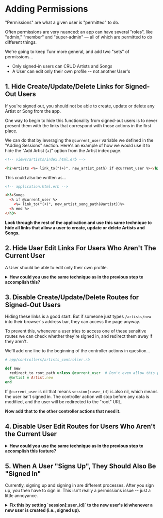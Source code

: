 # Adding Permissions

"Permissions" are what a given user is "permitted" to do.

Often permissions are very nuanced: an app can have several "roles", like "admin," "member" and "super-admin" — all of which are permitted to do different things.

We're going to keep Tunr more general, and add two "sets" of permissions...
- Only signed-in users can CRUD Artists and Songs
- A User can edit only their own profile -- not another User's

## 1. Hide Create/Update/Delete Links for Signed-Out Users

If you're signed out, you should not be able to create, update or delete any Artist or Song from the app.

One way to begin to hide this functionality from signed-out users is to never present them with the links that correspond with those actions in the first place.

We can do that by leveraging the `@current_user` variable we defined in the "Adding Sessions" section. Here's an example of how we would use it to hide the "Add Artist (+)" option from the Artist index page.

```html
<!-- views/artists/index.html.erb -->

<h2>Artists <%= link_to("(+)", new_artist_path) if @current_user %></h2>
```

This could also be written as...

```html
<!-- application.html.erb -->

<h3>Songs
  <% if @current_user %>
    <%= link_to("(+)", new_artist_song_path(@artist))%>
  <% end %>
</h3>
```

**Look through the rest of the application and use this same technique to hide all links that allow a user to create, update or delete Artists and Songs.**

## 2. Hide User Edit Links For Users Who Aren't The Current User

A User should be able to edit only their own profile.

<details>
  <summary><strong>How could you use the same technique as in the previous step to accomplish this?</strong></summary>

  ```html
  <!-- app/views/users/show.html.erb -->

  <h2><%= @user.username %> <%= link_to("(edit)", edit_user_path(@user)) if @current_user == @user %></h2>
  ```

  or...

  ```html
  <!-- app/views/users/show.html.erb -->

  <h2>
    <% if @current_user == @user %>
      <%= @user.username %> <%= link_to("(edit)", edit_user_path(@user))%>
    <% end %>
  </h2>
  ```

</details>

## 3. Disable Create/Update/Delete Routes for Signed-Out Users

Hiding these links is a good start. But if someone just types `/artists/new` into their browser's address bar, they can access the page anyway.

To prevent this, whenever a user tries to access one of these sensitive routes we can check whether they're signed in, and redirect them away if they aren't.

We'll add one line to the beginning of the controller actions in question...

```rb
# app/controllers/artists_controller.rb

def new
  redirect_to root_path unless @current_user  # Don't even allow this page to load if a user isn't signed-in
  @artist = Artist.new
end
```

If `@current_user` is nil that means `session[:user_id]` is also nil, which means the user isn't signed in. The controller action will stop before any data is modified, and the user will be redirected to the "root" URL.

**Now add that to the other controller actions that need it.**

## 4. Disable User Edit Routes for Users Who Aren't the Current User

<details>
  <summary><strong>How could you use the same technique as in the previous step to accomplish this feature?</strong></summary>

  ```rb
  # app/controllers/users_controller.rb

  def edit
    @user = User.find(params[:id])
    redirect_to root_url unless @current_user == @user
  end
  ```

</details>

## 5. When A User "Signs Up", They Should Also Be "Signed In"

Currently, signing up and signing in are different processes. After you sign up, you then have to sign in. This isn't really a permissions issue -- just a little annoyance.

<details>
  <summary><strong>Fix this by setting `session[:user_id]` to the new user's id whenever a new user is created (i.e., signed up).</strong></summary>

  ```rb
  def create
    @user = User.create(user_params)
    session[:user_id] = @user.id
    redirect_to users_path(@user)
  end
  ```

</details>
